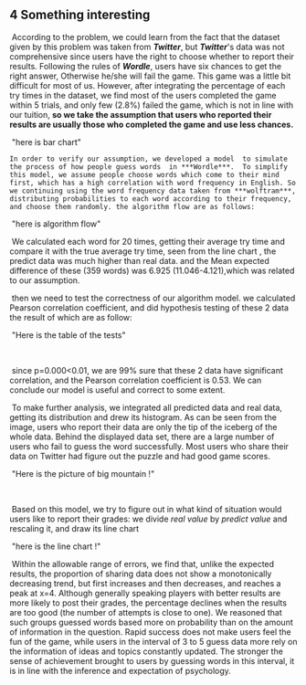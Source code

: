 ## 4 Something interesting

​	According to the problem, we could learn from the fact that the dataset given by this problem was taken from ***Twitter***, but ***Twitter***'s data was not comprehensive since  users have the right to choose whether to report their results. Following the rules of ***Wordle***, users have six chances to get the right answer, Otherwise he/she will fail the game. This game was a little bit difficult for most of us. However, after integrating the percentage of each try times in the dataset, we find most of the users completed the game within 5 trials, and only few (2.8%) failed the game, which is not in line with our tuition, **so we take the assumption that users who reported their results are usually those who completed the game and use less chances.** 

​	"here is bar chart"



  	In order to verify our assumption, we developed a model  to simulate the process of how people guess words  in ***Wordle***.  To simplify this model, we assume people choose words which come to their mind first, which has a high correlation with word frequency in English. So we continuing using the word frequency data taken from ***wolftram***, distributing probabilities to each word according to their frequency, and choose them randomly. the algorithm flow are as follows:

​	"here is algorithm flow"



​	 We calculated each word for 20 times, getting their average try time and compare it with the true average try time, seen from the line chart , the predict data was much higher than real data. and the Mean expected difference of these (359 words) was 6.925 (11.046-4.121),which was related to our assumption.

​	then we need to test the correctness of our algorithm model. we calculated Pearson correlation coefficient, and did hypothesis testing of these 2 data the result of which are as follow:

​	"Here is the table of the tests"

​	

​	since p=0.000<0.01, we are 99% sure that these 2 data have significant correlation, and the Pearson correlation coefficient is 0.53. We can conclude our model is useful and correct to some extent.

​	 To make further analysis, we integrated all predicted data and real data, getting its distribution and drew its histogram. As can be seen from the image, users who report their data are only the tip of the iceberg of the whole data. Behind the displayed data set, there are a large number of users who fail to guess the word successfully. Most users who share their data on Twitter had figure out the puzzle and had good game scores.

​	"Here is the picture of big mountain !"

​	

​	Based on this model, we try to figure out in what  kind of situation would users like to report their grades: we divide *real value* by *predict value* and rescaling it, and draw its line chart

​	"here is the line chart !"



​	Within the allowable range of errors, we find that, unlike the expected results, the proportion of sharing data does not show a monotonically decreasing trend, but first increases and then decreases, and reaches a peak at x=4. Although generally speaking players with better results are more likely to post their grades, the percentage declines when the results are too good (the number of attempts is close to one). We reasoned that such groups guessed words based more on probability than on the amount of information in the question. Rapid success does not make users feel the fun of the game, while users in the interval of 3 to 5 guess data more rely on the information of ideas and topics constantly updated. The stronger the sense of achievement brought to users by guessing words in this interval, it is in line with the inference and expectation of psychology.

​	